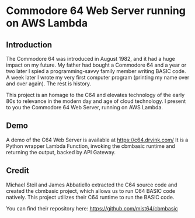 # Commodore 64 Web Server running on AWS Lambda

## Introduction

The Commodore 64 was introduced in August 1982, and it had a huge impact on my future. My father had bought a Commodore 64 and a year or two later I spied a programming-savvy family member writing BASIC code. A week later I wrote my very first computer program (printing my name over and over again). The rest is history.

This project is an homage to the C64 and elevates technology of the early 80s to relevance in the modern day and age of cloud technology. I present to you the Commodore 64 Web Server, running on AWS Lambda.

## Demo

A demo of the C64 Web Server is available at https://c64.drvink.com/
It is a Python wrapper Lambda Function, invoking the cbmbasic runtime and returning the output, backed by API Gateway.

## Credit

Michael Steil and James Abbatiello extracted the C64 source code and created the cbmbasic project, which allows us to run C64 BASIC code natively.
This project utilizes their C64 runtime to run the BASIC code.

You can find their repository here: https://github.com/mist64/cbmbasic
